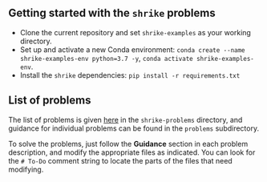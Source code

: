 ## Getting started with the `shrike` problems

- Clone the current repository and set `shrike-examples` as your working directory.
- Set up and activate a new Conda environment:
  `conda create --name shrike-examples-env python=3.7 -y`,
  `conda activate shrike-examples-env`.
- Install the `shrike` dependencies:
  `pip install -r requirements.txt`

## List of problems

The list of problems is given [here](../shrike-problems/shrike-problem-set.md) in the
`shrike-problems` directory, and guidance for individual problems can be found in the
`problems` subdirectory. 

To solve the problems, just follow the **Guidance** section in each problem description,
and modify the appropriate files as indicated. You can look for the `# To-Do` comment string to locate the parts of the files that need modifying.